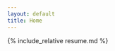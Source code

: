 ```yaml
---
layout: default
title: Home
---
```

<link rel="stylesheet" type="text/css" href="styles.css">

<div class="container">
  {% include_relative resume.md %}
</div>